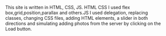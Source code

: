 This site is written in HTML, CSS, JS. HTML CSS I used flex box,grid,position,parallax and others.JS I used delegation, replacing classes, changing CSS files, adding HTML elements, a slider in both directions and simulating adding photos from the server by clicking on the Load button.
